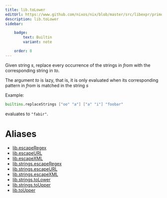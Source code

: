 ```yaml
---
title: lib.toLower
editUrl: https://www.github.com/nixos/nix/blob/master/src/libexpr/primops.cc
description: lib.toLower
sidebar:

    badge:
        text: Builtin
        variant: note

    order: 8
---
```


Given string *s*, replace every occurrence of the strings in *from*
with the corresponding string in *to*.

The argument *to* is lazy, that is, it is only evaluated when its corresponding pattern in *from* is matched in the string *s*

Example:

```nix
builtins.replaceStrings ["oo" "a"] ["a" "i"] "foobar"
```

evaluates to `"fabir"`.


# Aliases

- [lib.escapeRegex](reference/lib/lib-escapeRegex)
- [lib.escapeURL](reference/lib/lib-escapeURL)
- [lib.escapeXML](reference/lib/lib-escapeXML)
- [lib.strings.escapeRegex](reference/lib/strings/lib-strings-escapeRegex)
- [lib.strings.escapeURL](reference/lib/strings/lib-strings-escapeURL)
- [lib.strings.escapeXML](reference/lib/strings/lib-strings-escapeXML)
- [lib.strings.toLower](reference/lib/strings/lib-strings-toLower)
- [lib.strings.toUpper](reference/lib/strings/lib-strings-toUpper)
- [lib.toUpper](reference/lib/lib-toUpper)


